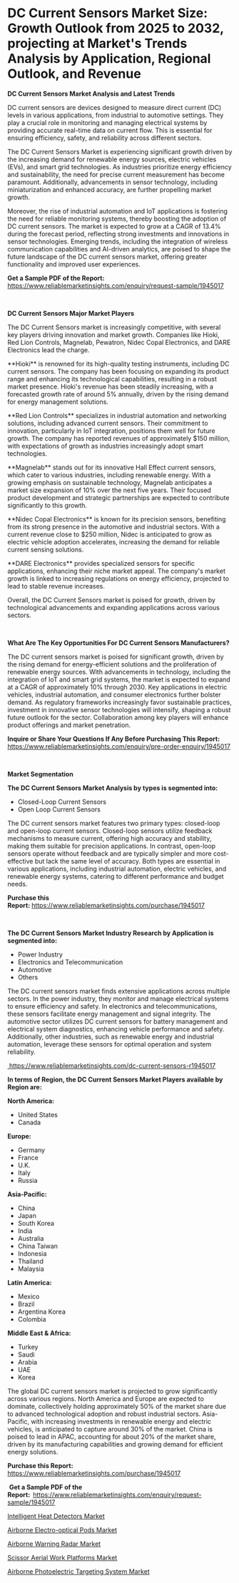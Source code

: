 <p><h1>DC Current Sensors Market Size: Growth Outlook from 2025 to 2032, projecting at Market's Trends Analysis by Application, Regional Outlook, and Revenue</h1></p><p><strong>DC Current Sensors Market Analysis and Latest Trends</strong></p>
<p><p>DC current sensors are devices designed to measure direct current (DC) levels in various applications, from industrial to automotive settings. They play a crucial role in monitoring and managing electrical systems by providing accurate real-time data on current flow. This is essential for ensuring efficiency, safety, and reliability across different sectors.</p><p>The DC Current Sensors Market is experiencing significant growth driven by the increasing demand for renewable energy sources, electric vehicles (EVs), and smart grid technologies. As industries prioritize energy efficiency and sustainability, the need for precise current measurement has become paramount. Additionally, advancements in sensor technology, including miniaturization and enhanced accuracy, are further propelling market growth.</p><p>Moreover, the rise of industrial automation and IoT applications is fostering the need for reliable monitoring systems, thereby boosting the adoption of DC current sensors. The market is expected to grow at a CAGR of 13.4% during the forecast period, reflecting strong investments and innovations in sensor technologies. Emerging trends, including the integration of wireless communication capabilities and AI-driven analytics, are poised to shape the future landscape of the DC current sensors market, offering greater functionality and improved user experiences.</p></p>
<p><strong>Get a Sample PDF of the Report:&nbsp;</strong> <a href="https://www.reliablemarketinsights.com/enquiry/request-sample/1945017?utm_campaign=2133&utm_medium=2&utm_source=Github&utm_content=ia&utm_term=28022025&utm_id=dc-current-sensors">https://www.reliablemarketinsights.com/enquiry/request-sample/1945017</a></p>
<p>&nbsp;</p>
<p><strong>DC Current Sensors Major Market Players</strong></p>
<p><p>The DC Current Sensors market is increasingly competitive, with several key players driving innovation and market growth. Companies like Hioki, Red Lion Controls, Magnelab, Pewatron, Nidec Copal Electronics, and DARE Electronics lead the charge.</p><p>**Hioki** is renowned for its high-quality testing instruments, including DC current sensors. The company has been focusing on expanding its product range and enhancing its technological capabilities, resulting in a robust market presence. Hioki's revenue has been steadily increasing, with a forecasted growth rate of around 5% annually, driven by the rising demand for energy management solutions.</p><p>**Red Lion Controls** specializes in industrial automation and networking solutions, including advanced current sensors. Their commitment to innovation, particularly in IoT integration, positions them well for future growth. The company has reported revenues of approximately $150 million, with expectations of growth as industries increasingly adopt smart technologies.</p><p>**Magnelab** stands out for its innovative Hall Effect current sensors, which cater to various industries, including renewable energy. With a growing emphasis on sustainable technology, Magnelab anticipates a market size expansion of 10% over the next five years. Their focused product development and strategic partnerships are expected to contribute significantly to this growth.</p><p>**Nidec Copal Electronics** is known for its precision sensors, benefiting from its strong presence in the automotive and industrial sectors. With a current revenue close to $250 million, Nidec is anticipated to grow as electric vehicle adoption accelerates, increasing the demand for reliable current sensing solutions.</p><p>**DARE Electronics** provides specialized sensors for specific applications, enhancing their niche market appeal. The company's market growth is linked to increasing regulations on energy efficiency, projected to lead to stable revenue increases.</p><p>Overall, the DC Current Sensors market is poised for growth, driven by technological advancements and expanding applications across various sectors.</p></p>
<p>&nbsp;</p>
<p><strong>What Are The Key Opportunities For DC Current Sensors Manufacturers?</strong></p>
<p><p>The DC current sensors market is poised for significant growth, driven by the rising demand for energy-efficient solutions and the proliferation of renewable energy sources. With advancements in technology, including the integration of IoT and smart grid systems, the market is expected to expand at a CAGR of approximately 10% through 2030. Key applications in electric vehicles, industrial automation, and consumer electronics further bolster demand. As regulatory frameworks increasingly favor sustainable practices, investment in innovative sensor technologies will intensify, shaping a robust future outlook for the sector. Collaboration among key players will enhance product offerings and market penetration.</p></p>
<p><strong>Inquire or Share Your Questions If Any Before Purchasing This Report:</strong> <a href="https://www.reliablemarketinsights.com/enquiry/pre-order-enquiry/1945017?utm_campaign=2133&utm_medium=2&utm_source=Github&utm_content=ia&utm_term=28022025&utm_id=dc-current-sensors">https://www.reliablemarketinsights.com/enquiry/pre-order-enquiry/1945017</a></p>
<p>&nbsp;</p>
<p><strong>Market Segmentation</strong></p>
<p><strong>The DC Current Sensors Market Analysis by types is segmented into:</strong></p>
<p><ul><li>Closed-Loop Current Sensors</li><li>Open Loop Current Sensors</li></ul></p>
<p><p>The DC current sensors market features two primary types: closed-loop and open-loop current sensors. Closed-loop sensors utilize feedback mechanisms to measure current, offering high accuracy and stability, making them suitable for precision applications. In contrast, open-loop sensors operate without feedback and are typically simpler and more cost-effective but lack the same level of accuracy. Both types are essential in various applications, including industrial automation, electric vehicles, and renewable energy systems, catering to different performance and budget needs.</p></p>
<p><strong>Purchase this Report:&nbsp;</strong><a href="https://www.reliablemarketinsights.com/purchase/1945017?utm_campaign=2133&utm_medium=2&utm_source=Github&utm_content=ia&utm_term=28022025&utm_id=dc-current-sensors">https://www.reliablemarketinsights.com/purchase/1945017</a></p>
<p>&nbsp;</p>
<p><strong>The DC Current Sensors Market Industry Research by Application is segmented into:</strong></p>
<p><ul><li>Power Industry</li><li>Electronics and Telecommunication</li><li>Automotive</li><li>Others</li></ul></p>
<p><p>The DC current sensors market finds extensive applications across multiple sectors. In the power industry, they monitor and manage electrical systems to ensure efficiency and safety. In electronics and telecommunications, these sensors facilitate energy management and signal integrity. The automotive sector utilizes DC current sensors for battery management and electrical system diagnostics, enhancing vehicle performance and safety. Additionally, other industries, such as renewable energy and industrial automation, leverage these sensors for optimal operation and system reliability.</p></p>
<p><a href="https://www.reliablemarketinsights.com/dc-current-sensors-r1945017?utm_campaign=2133&utm_medium=2&utm_source=Github&utm_content=ia&utm_term=28022025&utm_id=dc-current-sensors">&nbsp;https://www.reliablemarketinsights.com/dc-current-sensors-r1945017</a></p>
<p><strong>In terms of Region, the DC Current Sensors Market Players available by Region are:</strong></p>
<p>
    <p> <strong> North America: </strong>
        <ul>
            <li>United States</li>
            <li>Canada</li>
        </ul>
        </p> 
    <p> <strong> Europe: </strong>
        <ul>
            <li>Germany</li>
            <li>France</li>
            <li>U.K.</li>
            <li>Italy</li>
            <li>Russia</li>
        </ul>
        </p> 
    <p> <strong> Asia-Pacific: </strong>
        <ul>
            <li>China</li>
            <li>Japan</li>
            <li>South Korea</li>
            <li>India</li>
            <li>Australia</li>
            <li>China Taiwan</li>
            <li>Indonesia</li>
            <li>Thailand</li>
            <li>Malaysia</li>
        </ul>
        </p> 
    <p> <strong> Latin America: </strong>
        <ul>
            <li>Mexico</li>
            <li>Brazil</li>
            <li>Argentina Korea</li>
            <li>Colombia</li>
        </ul>
        </p> 
    <p> <strong> Middle East & Africa: </strong>
        <ul>
            <li>Turkey</li>
            <li>Saudi</li>
            <li>Arabia</li>
            <li>UAE</li>
            <li>Korea</li>
        </ul>
    </p>
    </p>
<p><p>The global DC current sensors market is projected to grow significantly across various regions. North America and Europe are expected to dominate, collectively holding approximately 50% of the market share due to advanced technological adoption and robust industrial sectors. Asia-Pacific, with increasing investments in renewable energy and electric vehicles, is anticipated to capture around 30% of the market. China is poised to lead in APAC, accounting for about 20% of the market share, driven by its manufacturing capabilities and growing demand for efficient energy solutions.</p></p>
<p><strong>Purchase this Report: </strong><a href="https://www.reliablemarketinsights.com/purchase/1945017?utm_campaign=2133&utm_medium=2&utm_source=Github&utm_content=ia&utm_term=28022025&utm_id=dc-current-sensors">https://www.reliablemarketinsights.com/purchase/1945017</a></p>
<p>&nbsp;<strong>Get a Sample PDF of the Report:&nbsp;&nbsp;</strong><a href="https://www.reliablemarketinsights.com/enquiry/request-sample/1945017?utm_campaign=2133&utm_medium=2&utm_source=Github&utm_content=ia&utm_term=28022025&utm_id=dc-current-sensors">https://www.reliablemarketinsights.com/enquiry/request-sample/1945017</a></p>
<p><strong></strong></p>
<p><p><a href="https://github.com/syiqvanyo/Market-Research-Report-List-1/blob/main/intelligent-heat-detectors-market.md?utm_campaign=2133&utm_medium=2&utm_source=Github&utm_content=ia&utm_term=28022025&utm_id=dc-current-sensors">Intelligent Heat Detectors Market</a></p><p><a href="https://github.com/kryshaprilbb/Market-Research-Report-List-1/blob/main/airborne-electro-optical-pods-market.md?utm_campaign=2133&utm_medium=2&utm_source=Github&utm_content=ia&utm_term=28022025&utm_id=dc-current-sensors">Airborne Electro-optical Pods Market</a></p><p><a href="https://github.com/bolbaeylon/Market-Research-Report-List-1/blob/main/airborne-warning-radar-market.md?utm_campaign=2133&utm_medium=2&utm_source=Github&utm_content=ia&utm_term=28022025&utm_id=dc-current-sensors">Airborne Warning Radar Market</a></p><p><a href="https://github.com/darusesrak/Market-Research-Report-List-1/blob/main/scissor-aerial-work-platforms-market.md?utm_campaign=2133&utm_medium=2&utm_source=Github&utm_content=ia&utm_term=28022025&utm_id=dc-current-sensors">Scissor Aerial Work Platforms Market</a></p><p><a href="https://github.com/yepezkommakp/Market-Research-Report-List-1/blob/main/airborne-photoelectric-targeting-system-market.md?utm_campaign=2133&utm_medium=2&utm_source=Github&utm_content=ia&utm_term=28022025&utm_id=dc-current-sensors">Airborne Photoelectric Targeting System Market</a></p></p>